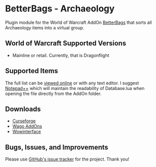 # BetterBags - Archaeology
Plugin module for the World of Warcraft AddOn [BetterBags](https://www.curseforge.com/wow/addons/better-bags) that sorts all Archaeology items into a virtual group.

## World of Warcraft Supported Versions

- Mainline or retail. Currently, that is Dragonflight

## Supported Items
The full list can be [viewed online](https://github.com/Myrroddin/betterbags-archaeology/blob/main/Database.lua) or with any text editor. I suggest [Notepad++](https://notepad-plus-plus.org/) which will maintain the readability of Database.lua when opening the file directly from the AddOn folder.

## Downloads

- [Curseforge](https://www.curseforge.com/wow/addons/betterbags-archaeology)
- [Wago AddOns](https://addons.wago.io/addons/betterbags-archaeology)
- [Wowinterface](https://www.wowinterface.com/downloads/info26692-BetterBags-Archaeology.html)

## Bugs, Issues, and Improvements
Please use [GitHub's issue tracker](https://github.com/Myrroddin/betterbags-archaeology/issues) for the project. Thank you!